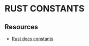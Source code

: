 # RUST CONSTANTS

## Resources

- [Rust docs constants](https://doc.rust-lang.org/beta/rust-by-example/custom_types/constants.html#:~:text=Rust%20has%20two%20different%20types,able%20variable%20with%20'static%20lifetime.)
